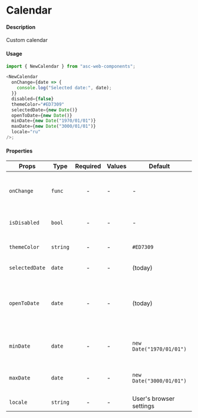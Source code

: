 # Calendar

#### Description

Custom calendar

#### Usage

```js
import { NewCalendar } from "asc-web-components";

<NewCalendar
  onChange={date => {
    console.log("Selected date:", date);
  }}
  disabled={false}
  themeColor="#ED7309"
  selectedDate={new Date()}
  openToDate={new Date()}
  minDate={new Date("1970/01/01")}
  maxDate={new Date("3000/01/01")}
  locale="ru"
/>;
```

#### Properties

| Props          | Type     | Required | Values | Default                  | Description                                                  |
| -------------- | -------- | :------: | ------ | ------------------------ | ------------------------------------------------------------ |
| `onChange`     | `func`   |    -     | -      | -                        | Function called when the user select a day                   |
| `isDisabled`   | `bool`   |    -     | -      | -                        | Disabled react-calendar                                      |
| `themeColor`   | `string` |    -     | -      | `#ED7309`                | Color of the selected day                                    |
| `selectedDate` | `date`   |    -     | -      | (today)                  | Selected date value                                          |
| `openToDate`   | `date`   |    -     | -      | (today)                  | The beginning of a period that shall be displayed by default |
| `minDate`      | `date`   |    -     | -      | `new Date("1970/01/01")` | Minimum date that the user can select.                       |
| `maxDate`      | `date`   |    -     | -      | `new Date("3000/01/01")` | Maximum date that the user can select.                       |
| `locale`       | `string` |    -     | -      | User's browser settings  | Browser locale                                               |

